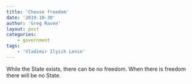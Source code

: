 ```yaml
---
title: 'Choose freedom'
date: '2019-10-30'
author: 'Greg Raven'
layout: post
categories:
    - government
tags:
    - 'Vladimir Ilyich Lenin'
---
```


While the State exists, there can be no freedom. When there is freedom there will be no State.